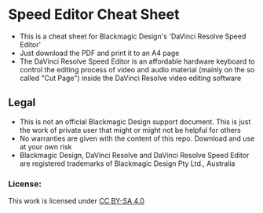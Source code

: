 # Speed Editor Cheat Sheet

- This is a cheat sheet for Blackmagic Design's 'DaVinci Resolve Speed Editor'
- Just download the PDF and print it to an A4 page
- The DaVinci Resolve Speed Editor is an affordable hardware keyboard to control the editing process of video and audio material (mainly on the so called "Cut Page") inside the DaVinci Resolve video editing software

## Legal
* This is not an official Blackmagic Design support document. This is just the work of private user that might or might not be helpful for others
* No warranties are given with the content of this repo. Download and use at your own risk
* Blackmagic Design, DaVinci Resolve and DaVinci Resolve Speed Editor are registered trademarks of Blackmagic Design Pty Ltd., Australia

### License:
This work is licensed under [CC BY-SA 4.0](https://creativecommons.org/licenses/by-sa/4.0)
